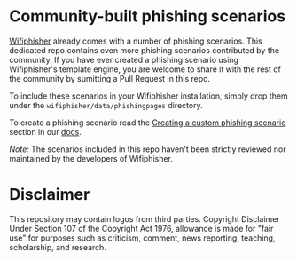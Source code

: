 # Community-built phishing scenarios

<a href="https://github.com/wifiphisher/wifiphisher">Wifiphisher</a> already comes with a number of phishing scenarios. This dedicated repo contains even more phishing scenarios contributed by the community. If you have ever created a phishing scenario using Wifiphisher's template engine, you are welcome to share it with the rest of the community by sumitting a Pull Request in this repo.  

To include these scenarios in your Wifiphisher installation, simply drop them under the `wifiphisher/data/phishingpages` directory.

To create a phishing scenario read the <a href="https://wifiphisher.org/docs.html">Creating a custom phishing scenario</a> section in our <a href="https://wifiphisher.org/docs.html">docs</a>.

*Note:* The scenarios included in this repo haven't been strictly reviewed nor maintained by the developers of Wifiphisher. 

# Disclaimer

This repository may contain logos from third parties. Copyright Disclaimer Under Section 107 of the Copyright Act 1976, allowance is made for "fair use" for purposes such as criticism, comment, news reporting, teaching, scholarship, and research.

